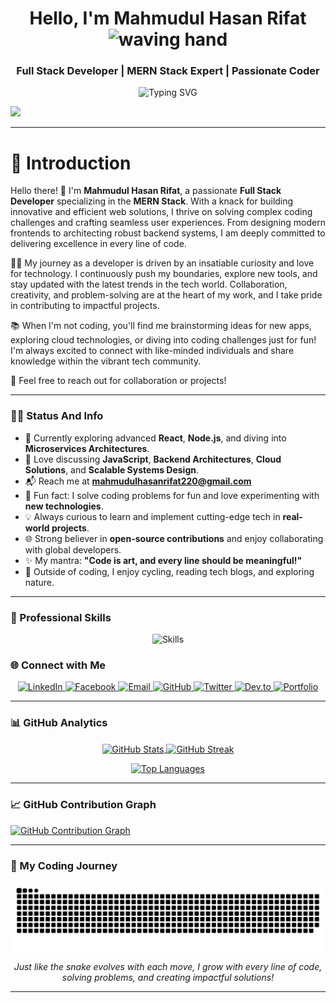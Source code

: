 <h1 align="center">
  Hello, I'm Mahmudul Hasan Rifat 
  <img src="https://media.giphy.com/media/hvRJCLFzcasrR4ia7z/giphy.gif" alt="waving hand" width="30px">
</h1>
<h3 align="center">Full Stack Developer | MERN Stack Expert | Passionate Coder</h3>

<p align="center">
  <img src="https://readme-typing-svg.herokuapp.com?font=Roboto&color=%2336BCF7&size=24&center=true&vCenter=true&width=500&height=45&lines=Crafting+Innovative+Web+Solutions;Full+Stack+Developer+%7C+MERN+Stack;Lifelong+Learner+%26+Problem+Solver" alt="Typing SVG" />
</p>

<img src="https://i.ibb.co/KX5mqgX/Navy-Blue-Geometric-Technology-Linked-In-Banner-1.png" height="230px">

---

### <h1>🌟 Introduction</h1>

Hello there! 👋 I'm **Mahmudul Hasan Rifat**, a passionate **Full Stack Developer** specializing in the **MERN Stack**. With a knack for building innovative and efficient web solutions, I thrive on solving complex coding challenges and crafting seamless user experiences. From designing modern frontends to architecting robust backend systems, I am deeply committed to delivering excellence in every line of code.

👨‍💻 My journey as a developer is driven by an insatiable curiosity and love for technology. I continuously push my boundaries, explore new tools, and stay updated with the latest trends in the tech world. Collaboration, creativity, and problem-solving are at the heart of my work, and I take pride in contributing to impactful projects.

📚 When I'm not coding, you'll find me brainstorming ideas for new apps, exploring cloud technologies, or diving into coding challenges just for fun! I'm always excited to connect with like-minded individuals and share knowledge within the vibrant tech community.

🚀 Feel free to reach out for collaboration or projects! 

---

### 🧑‍💻 Status And Info
- 🌱 Currently exploring advanced **React**, **Node.js**, and diving into **Microservices Architectures**.
- 💬 Love discussing **JavaScript**, **Backend Architectures**, **Cloud Solutions**, and **Scalable Systems Design**.
- 📬 Reach me at **mahmudulhasanrifat220@gmail.com**
- 🎯 Fun fact: I solve coding problems for fun and love experimenting with **new technologies**.
- 💡 Always curious to learn and implement cutting-edge tech in **real-world projects**.
- 🌐 Strong believer in **open-source contributions** and enjoy collaborating with global developers.
- ✨ My mantra: **"Code is art, and every line should be meaningful!"**
- 🚴 Outside of coding, I enjoy cycling, reading tech blogs, and exploring nature.

---

### 🚀 Professional Skills
<p align="center">
  <img src="https://skillicons.dev/icons?i=html,css,js,react,express,firebase,nodejs,mongodb,git,linux,figma,tailwind&perline=9" alt="Skills" />
</p>

### 🌐 Connect with Me

<p align="center">
  <a href="https://linkedin.com/in/mahmudul-hasan-rifat-3a8420318" target="_blank">
    <img src="https://img.shields.io/badge/LinkedIn-%230077B5.svg?&style=for-the-badge&logo=linkedin&logoColor=white" alt="LinkedIn"/>
  </a>
  <a href="https://fb.com/mhrifat123" target="_blank">
    <img src="https://img.shields.io/badge/Facebook-%231877F2.svg?&style=for-the-badge&logo=facebook&logoColor=white" alt="Facebook"/>
  </a>
  <a href="mailto:mahmudulhasanrifat220@gmail.com">
    <img src="https://img.shields.io/badge/Email-D14836?style=for-the-badge&logo=gmail&logoColor=white" alt="Email"/>
  </a>
  <a href="https://github.com/rifat-mahmudul" target="_blank">
    <img src="https://img.shields.io/badge/GitHub-%23181717.svg?&style=for-the-badge&logo=github&logoColor=white" alt="GitHub"/>
  </a>
  <a href="https://x.com/rifat67661" target="_blank">
    <img src="https://img.shields.io/badge/Twitter-%231DA1F2.svg?&style=for-the-badge&logo=twitter&logoColor=white" alt="Twitter"/>
  </a>
  <a href="https://dev.to/mahmudul_hasanrifat_1c19" target="_blank">
    <img src="https://img.shields.io/badge/DEV.to-%230A0A0A.svg?&style=for-the-badge&logo=dev.to&logoColor=white" alt="Dev.to"/>
  </a>
  <a href="https://mahmudulhasanrifat.vercel.app" target="_blank">
    <img src="https://img.shields.io/badge/Portfolio-%23000000.svg?&style=for-the-badge&logo=web&logoColor=white" alt="Portfolio"/>
  </a>
</p>

---

### 📊 GitHub Analytics

<div align="center">
  <a href="https://github.com/rifat-mahmudul">
    <img align="center" src="https://github-readme-stats.vercel.app/api?username=rifat-mahmudul&show_icons=true&theme=transparent&hide_border=true&count_private=true" alt="GitHub Stats" width="400" />
  </a>
  <a href="https://github.com/rifat-mahmudul">
    <img align="center" src="https://github-readme-streak-stats.herokuapp.com/?user=rifat-mahmudul&theme=transparent&hide_border=true" alt="GitHub Streak" width="400" />
  </a>
</div>

<p align="center">
  <a href="https://github.com/rifat-mahmudul">
    <img src="https://github-readme-stats.vercel.app/api/top-langs/?username=rifat-mahmudul&langs_count=8&layout=compact&theme=transparent&hide_border=true" alt="Top Languages" width="400" />
  </a>
</p>

---

### 📈 GitHub Contribution Graph

<p>
  <a href="https://github.com/ashutosh00710/github-readme-activity-graph">
    <img src="https://github-readme-activity-graph.vercel.app/graph?username=rifat-mahmudul&theme=react-dark&bg_color=20232a&hide_border=true&area=true" alt="GitHub Contribution Graph" />
  </a>
</p>

---

### 🐍 My Coding Journey

<p align="center">
  <a href="https://github.com/Platane/snk">
    <img src="https://raw.githubusercontent.com/Platane/snk/output/github-contribution-grid-snake.svg" alt="Contribution Snake Animation" />
  </a>
</p>

<p align="center">
  <em>
    Just like the snake evolves with each move, I grow with every line of code, solving problems, and creating impactful solutions!
  </em>
</p>

---
